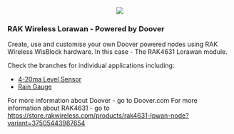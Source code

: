 <p align="center">
    <img src="http://doover.dev/wp-content/uploads/2022/05/Powered-by-Doover-Clear.png">
</p>

### RAK Wireless Lorawan - Powered by Doover

Create, use and customise your own Doover powered nodes using RAK Wireless WisBlock hardware. In this case - The RAK4631 Lorawan module.

Check the branches for individual applications including:
- [4-20ma Level Sensor](https://github.com/getdoover/rak4631/tree/4-20ma_level_sensor)
- [Rain Gauge](https://github.com/getdoover/rak4631/tree/rain_gauge)


For more information about Doover - go to Doover.com
For more information about RAK4631 - go to https://store.rakwireless.com/products/rak4631-lpwan-node?variant=37505443987654